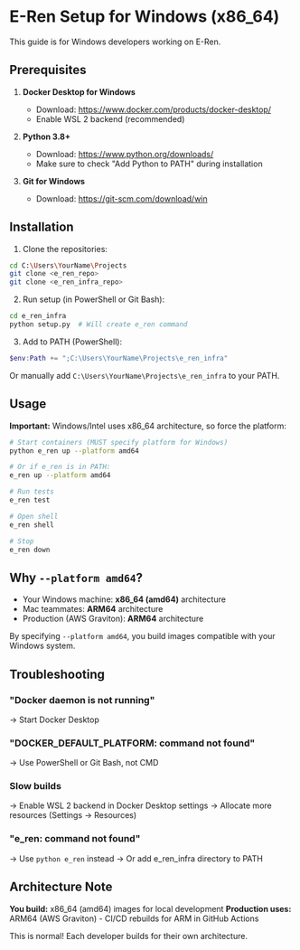 # E-Ren Setup for Windows (x86_64)

This guide is for Windows developers working on E-Ren.

## Prerequisites

1. **Docker Desktop for Windows**
   - Download: https://www.docker.com/products/docker-desktop/
   - Enable WSL 2 backend (recommended)

2. **Python 3.8+**
   - Download: https://www.python.org/downloads/
   - Make sure to check "Add Python to PATH" during installation

3. **Git for Windows**
   - Download: https://git-scm.com/download/win

## Installation

1. Clone the repositories:
```bash
cd C:\Users\YourName\Projects
git clone <e_ren_repo>
git clone <e_ren_infra_repo>
```

2. Run setup (in PowerShell or Git Bash):
```bash
cd e_ren_infra
python setup.py  # Will create e_ren command
```

3. Add to PATH (PowerShell):
```powershell
$env:Path += ";C:\Users\YourName\Projects\e_ren_infra"
```

Or manually add `C:\Users\YourName\Projects\e_ren_infra` to your PATH.

## Usage

**Important:** Windows/Intel uses x86_64 architecture, so force the platform:

```bash
# Start containers (MUST specify platform for Windows)
python e_ren up --platform amd64

# Or if e_ren is in PATH:
e_ren up --platform amd64

# Run tests
e_ren test

# Open shell
e_ren shell

# Stop
e_ren down
```

## Why `--platform amd64`?

- Your Windows machine: **x86_64 (amd64)** architecture
- Mac teammates: **ARM64** architecture
- Production (AWS Graviton): **ARM64** architecture

By specifying `--platform amd64`, you build images compatible with your Windows system.

## Troubleshooting

### "Docker daemon is not running"
→ Start Docker Desktop

### "DOCKER_DEFAULT_PLATFORM: command not found"
→ Use PowerShell or Git Bash, not CMD

### Slow builds
→ Enable WSL 2 backend in Docker Desktop settings
→ Allocate more resources (Settings → Resources)

### "e_ren: command not found"
→ Use `python e_ren` instead
→ Or add e_ren_infra directory to PATH

## Architecture Note

**You build:** x86_64 (amd64) images for local development
**Production uses:** ARM64 (AWS Graviton) - CI/CD rebuilds for ARM in GitHub Actions

This is normal! Each developer builds for their own architecture.
